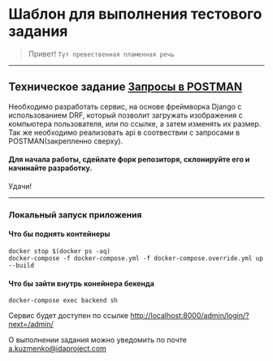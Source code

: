 # Шаблон для выполнения тестового задания

> Привет! `Тут превественная пламенная речь`

---

## Техническое задание [Запросы в POSTMAN](https://documenter.getpostman.com/view/2157092/TzkzrzNU)

Необходимо разработать сервис, на основе фреймворка Django c использованием DRF, который позволит загружать изображения с компьютера пользователя, или по ссылке, а затем изменять их размер.
Так же необходимо реализовать api в соотвествии с запросами в POSTMAN(закрепленно сверху).

#### Для начала работы, сдейлате форк репозиторя, склонируйте его и начинайте разработку.

Удачи!

----
### Локальный запуск приложения
#### Что бы поднять контейнеры
```shell
docker stop $(docker ps -aq)
docker-compose -f docker-compose.yml -f docker-compose.override.yml up --build
```
#### Что бы зайти внутрь конейнера бекенда
```shell
docker-compose exec backend sh
```
Сервис будет доступен по ссылке [http://localhost:8000/admin/login/?next=/admin/](http://localhost:8000/admin/login/?next=/admin/)

О выполнении задания можно уведомить по почте a.kuzmenko@idaproject.com
